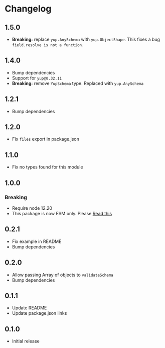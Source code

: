 # Changelog

## 1.5.0

- **Breaking:** replace `yup.AnySchema` with `yup.ObjectShape`. This fixes a bug `field.resolve is not a function.`

## 1.4.0

- Bump dependencies
- Support for `yup@0.32.11`
- **Breaking:** remove `YupSchema` type. Replaced with `yup.AnySchema`

## 1.2.1

- Bump dependencies

## 1.2.0

- Fix `files` export in package.json

## 1.1.0

- Fix no types found for this module

## 1.0.0

### Breaking

- Require node 12.20
- This package is now ESM only. Please [Read this](https://gist.github.com/sindresorhus/a39789f98801d908bbc7ff3ecc99d99c)

## 0.2.1

- Fix example in README
- Bump dependencies

## 0.2.0

- Allow passing Array of objects to `validateSchema`
- Bump dependencies

## 0.1.1

- Update README
- Update package.json links

## 0.1.0

- Initial release
